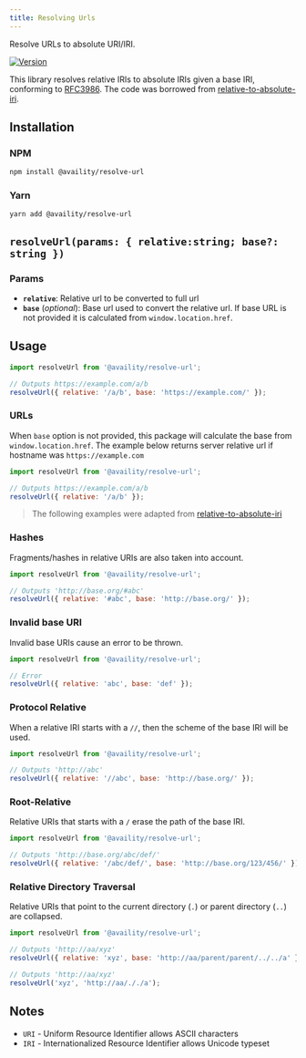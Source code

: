 ```yaml
---
title: Resolving Urls
---
```


Resolve URLs to absolute URI/IRI.

[![Version](https://img.shields.io/npm/v/@availity/resolve-url.svg?style=for-the-badge)](https://www.npmjs.com/package/@availity/resolve-url)

This library resolves relative IRIs to absolute IRIs given a base IRI, conforming to [RFC3986](https://www.ietf.org/rfc/rfc3986.txt). The code was borrowed from [relative-to-absolute-iri](https://github.com/rubensorks/relative-to-absolute-iri.js).

## Installation

### NPM

```bash
npm install @availity/resolve-url
```

### Yarn

```bash
yarn add @availity/resolve-url
```

## `resolveUrl(params: { relative:string; base?: string })`

### Params

- **`relative`**: Relative url to be converted to full url
- **`base`** (_optional_): Base url used to convert the relative url. If base URL is not provided it is calculated from `window.location.href`.

## Usage

```js
import resolveUrl from '@availity/resolve-url';

// Outputs https://example.com/a/b
resolveUrl({ relative: '/a/b', base: 'https://example.com/' });
```

### URLs

When `base` option is not provided, this package will calculate the base from `window.location.href`. The example below returns server relative url if hostname was `https://example.com`

```js
import resolveUrl from '@availity/resolve-url';

// Outputs https://example.com/a/b
resolveUrl({ relative: '/a/b' });
```

> The following examples were adapted from [relative-to-absolute-iri](https://github.com/rubensworks/relative-to-absolute-iri.js)

### Hashes

Fragments/hashes in relative URIs are also taken into account.

```js
import resolveUrl from '@availity/resolve-url';

// Outputs 'http://base.org/#abc'
resolveUrl({ relative: '#abc', base: 'http://base.org/' });
```

### Invalid base URI

Invalid base URIs cause an error to be thrown.

```js
import resolveUrl from '@availity/resolve-url';

// Error
resolveUrl({ relative: 'abc', base: 'def' });
```

### Protocol Relative

When a relative IRI starts with a `//`, then the scheme of the base IRI will be used.

```js
import resolveUrl from '@availity/resolve-url';

// Outputs 'http://abc'
resolveUrl({ relative: '//abc', base: 'http://base.org/' });
```

### Root-Relative

Relative URIs that starts with a `/` erase the path of the base IRI.

```js
import resolveUrl from '@availity/resolve-url';

// Outputs 'http://base.org/abc/def/'
resolveUrl({ relative: '/abc/def/', base: 'http://base.org/123/456/' });
```

### Relative Directory Traversal

Relative URIs that point to the current directory (`.`)
or parent directory (`..`) are collapsed.

```js
import resolveUrl from '@availity/resolve-url';

// Outputs 'http://aa/xyz'
resolveUrl({ relative: 'xyz', base: 'http://aa/parent/parent/../../a' });

// Outputs 'http://aa/xyz'
resolveUrl('xyz', 'http://aa/././a');
```

## Notes

- `URI` - Uniform Resource Identifier allows ASCII characters
- `IRI` - Internationalized Resource Identifier allows Unicode typeset
